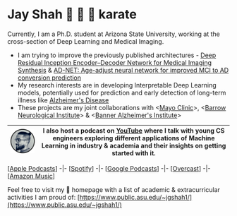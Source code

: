 # Jay Shah :tea: :violin: :cactus: karate

Currently, I am a Ph.D. student at Arizona State University, working at the cross-section of Deep Learning and Medical Imaging. 

- I am trying to improve the previously published architectures - [Deep Residual Inception Encoder–Decoder Network for Medical Imaging Synthesis](https://ieeexplore.ieee.org/abstract/document/8695110) & [AD-NET: Age-adjust neural network for improved MCI to AD conversion prediction](https://www.sciencedirect.com/science/article/pii/S2213158220301273)
- My research interests are in developing Interpretable Deep Learning models, potentially used for prediction and early detection of long-term illness like [Alzheimer's Disease](https://www.frontiersin.org/articles/10.3389/fnagi.2019.00220/full)
- These projects are my joint collaborations with <[Mayo Clinic](https://www.mayoclinic.org/)>, <[Barrow Neurological Institute](https://www.barrowneuro.org/)> & <[Banner Alzheimer's Institute](https://www.banneralz.org/)>

| <a href="https://www.youtube.com/channel/UCdZ0GX-F3ULMKfxtyzSFbaw"><img src="https://github.com/jaygshah/jaygshah/blob/main/jay-podcast-1.png" width="200">| <b> I also host a podcast on [YouTube](https://www.youtube.com/channel/UCdZ0GX-F3ULMKfxtyzSFbaw/featured) where I talk with young CS engineers exploring different applications of Machine Learning in industry & academia and their insights on getting started with it.</b> |
|---|---|

[[Apple Podcasts](https://podcasts.apple.com/us/podcast/jay-shahs-podcast/id1532301544)] -|- [[Spotify](https://open.spotify.com/show/2eM5uYxigx5sgWFPrIbH0n)] -|- [[Google Podcasts](https://podcasts.google.com/feed/aHR0cHM6Ly9mZWVkcy5idXp6c3Byb3V0LmNvbS8xMzU5MDAxLnJzcw==)] -|- [[Overcast](https://overcast.fm/itunes1532301544)] -|- [[Amazon Music](https://music.amazon.com/podcasts/21b65329-e86e-47e8-be21-83e92dfe579f/Jay-Shahs-Podcast)]

Feel free to visit my :house_with_garden: homepage with a list of academic & extracurricular activities I am proud of: [https://www.public.asu.edu/~jgshah1/](https://www.public.asu.edu/~jgshah1/)
